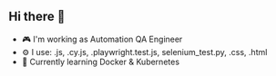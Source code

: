 ## Hi there 👋

- 🎮 I'm working as Automation QA Engineer
- ⚙️ I use: .js, .cy.js, .playwright.test.js, selenium_test.py, .css, .html
- 🌱 Currently learning Docker & Kubernetes
